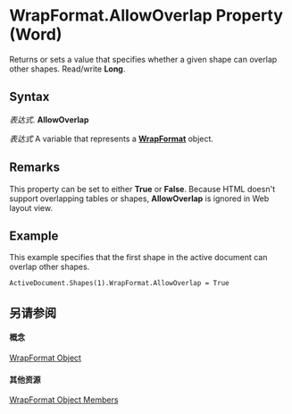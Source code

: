 
# WrapFormat.AllowOverlap Property (Word)

Returns or sets a value that specifies whether a given shape can overlap other shapes. Read/write  **Long**.


## Syntax

 _表达式_. **AllowOverlap**

 _表达式_ A variable that represents a **[WrapFormat](08396db4-f8e0-12fd-2b9f-3a0a61169ac4.md)** object.


## Remarks

This property can be set to either  **True** or **False**. Because HTML doesn't support overlapping tables or shapes, **AllowOverlap** is ignored in Web layout view.


## Example

This example specifies that the first shape in the active document can overlap other shapes.


```
ActiveDocument.Shapes(1).WrapFormat.AllowOverlap = True
```


## 另请参阅


#### 概念


[WrapFormat Object](08396db4-f8e0-12fd-2b9f-3a0a61169ac4.md)
#### 其他资源


[WrapFormat Object Members](http://msdn.microsoft.com/library/7e65a038-1d96-5111-ab5e-de50ac2a7c45%28Office.15%29.aspx)